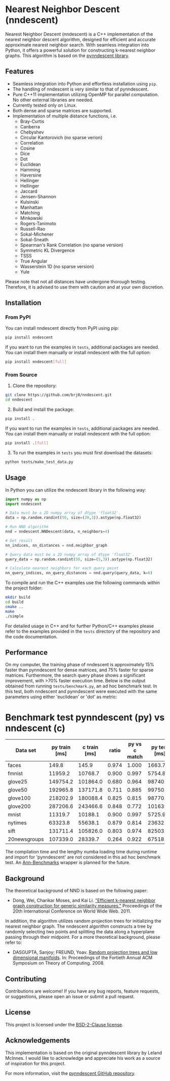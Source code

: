 # Nearest Neighbor Descent (nndescent)

Nearest Neighbor Descent (nndescent) is a C++ implementation of the nearest neighbor descent algorithm, designed for efficient and accurate approximate nearest neighbor search. With seamless integration into Python, it offers a powerful solution for constructing k-nearest neighbor graphs. This algorithm is based on the [pynndescent library](https://github.com/lmcinnes/pynndescent).


## Features

- Seamless integration into Python and effortless installation using `pip`.
- The handling of nndescent is very similar to that of pynndescent.
- Pure C++11 implementation utilizing OpenMP for parallel computation. No other external libraries are needed.
- Currently tested only on Linux.
- Both dense and sparse matrices are supported.
- Implementation of multiple distance functions, i.e.
    - Bray-Curtis
    - Canberra
    - Chebyshev
    - Circular Kantorovich (no sparse verion)
    - Correlation
    - Cosine
    - Dice
    - Dot
    - Euclidean
    - Hamming
    - Haversine
    - Hellinger
    - Hellinger
    - Jaccard
    - Jensen-Shannon
    - Kulsinski
    - Manhattan
    - Matching
    - Minkowski
    - Rogers-Tanimoto
    - Russell-Rao
    - Sokal-Michener
    - Sokal-Sneath
    - Spearman's Rank Correlation (no sparse version)
    - Symmetric KL Divergence
    - TSSS
    - True Angular
    - Wasserstein 1D (no sparse version)
    - Yule

Please note that not all distances have undergone thorough testing. Therefore, it is advised to use them with caution and at your own discretion.


## Installation

### From PyPI

You can install nndescent directly from PyPI using pip:

```sh
pip install nndescent
```

If you want to run the examples in `tests`, additional packages are needed. You can install them manually or install nndescent with the full option:

```sh
pip install nndescent[full]
```

### From Source

1. Clone the repository:

```sh
git clone https://github.com/brj0/nndescent.git
cd nndescent
```

2. Build and install the package:

```sh
pip install .
```

If you want to run the examples in `tests`, additional packages are needed. You can install them manually or install nndescent with the full option:

```sh
pip install .[full]
```

3. To run the examples in `tests` you must first download the datasets:

```sh
python tests/make_test_data.py
```

## Usage

In Python you can utilize the nndescent library in the following way:

```python
import numpy as np
import nndescent

# Data must be a 2D numpy array of dtype 'float32'.
data = np.random.randint(50, size=(20,3)).astype(np.float32)

# Run NND algorithm
nnd = nndescent.NNDescent(data, n_neighbors=4)

# Get result
nn_indices, nn_distances = nnd.neighbor_graph

# Query data must be a 2D numpy array of dtype 'float32'.
query_data = np.random.randint(50, size=(5,3)).astype(np.float32)

# Calculate nearest neighbors for each query point
nn_query_indices, nn_query_distances = nnd.query(query_data, k=6)
```

To compile and run the C++ examples use the following commands within the project folder:

```sh
mkdir build
cd build
cmake ..
make
./simple
```

For detailed usage in C++ and for further Python/C++ examples please refer to the examples provided in the `tests` directory of the repository and the code documentation.


## Performance

On my computer, the training phase of nndescent is approximately 15% faster than pynndescent for dense matrices, and 75% faster for sparse matrices. Furthermore, the search query phase shows a significant improvement, with >70% faster execution time. Below is the output obtained from running `tests/benchmark.py`, an ad hoc benchmark test. In this test, both nndescent and pynndescent were executed with the same parameters using either 'euclidean' or 'dot' as metric:

# Benchmark test pynndescent (py) vs nndescent (c)
Data set     | py train [ms] | c train [ms] | ratio | py vs c match | py test [ms] | c test [ms] | ratio | py accuracy | c accuracy
-------------|---------------|--------------|-------|---------------|--------------|-------------|-------|-------------|-----------
faces        |         149.8 |        145.9 | 0.974 |         1.000 |       1663.7 |        18.4 | 0.011 |       1.000 |      0.999
fmnist       |       11959.2 |      10768.7 | 0.900 |         0.997 |       5754.8 |      1334.1 | 0.232 |       0.978 |      0.978
glove25      |      149754.2 |     101864.0 | 0.680 |         0.964 |      98740.6 |      9907.4 | 0.100 |       0.796 |      0.808
glove50      |      192965.8 |     137171.8 | 0.711 |         0.885 |      99750.8 |     10647.7 | 0.107 |       0.705 |      0.743
glove100     |      218202.9 |     180088.4 | 0.825 |         0.815 |      98770.2 |     12080.4 | 0.122 |       0.651 |      0.731
glove200     |      287206.6 |     243466.6 | 0.848 |         0.772 |     101639.4 |     17615.6 | 0.173 |       0.622 |      0.773
mnist        |       11319.7 |      10188.1 | 0.900 |         0.997 |       5725.9 |      1273.8 | 0.222 |       0.969 |      0.968
nytimes      |       63323.8 |      55638.1 | 0.879 |         0.814 |      23632.1 |      7108.9 | 0.301 |       0.614 |      0.811
sift         |      131711.4 |     105826.0 | 0.803 |         0.974 |      82503.7 |      7957.9 | 0.096 |       0.838 |      0.839
20newsgroups |      107339.0 |      28339.7 | 0.264 |         0.922 |      67518.6 |     22513.1 | 0.333 |       0.858 |      0.929

The compilation time and the lengthy numba loading time during runtime and import for 'pynndescent' are not considered in this ad hoc benchmark test. An [Ann-Benchmarks](https://github.com/erikbern/ann-benchmarks/tree/main) wrapper is planned for the future.


## Background

The theoretical background of NND is based on the following paper:

- Dong, Wei, Charikar Moses, and Kai Li. ["Efficient k-nearest neighbor graph construction for generic similarity measures."](https://www.cs.princeton.edu/cass/papers/www11.pdf) Proceedings of the 20th International Conference on World Wide Web. 2011.

In addition, the algorithm utilizes random projection trees for initializing
the nearest neighbor graph. The nndescent algorithm constructs a tree by
randomly selecting two points and splitting the data along a hyperplane passing
through their midpoint. For a more theoretical background, please refer to:

- DASGUPTA, Sanjoy; FREUND, Yoav. [Random projection trees and low dimensional manifolds](https://cseweb.ucsd.edu/~dasgupta/papers/rptree-stoc.pdf). In: Proceedings of the Fortieth Annual ACM Symposium on Theory of Computing. 2008.


## Contributing

Contributions are welcome! If you have any bug reports, feature requests, or suggestions, please open an issue or submit a pull request.


## License

This project is licensed under the [BSD-2-Clause license](LICENSE).


## Acknowledgements

This implementation is based on the original pynndescent library by Leland McInnes. I would like to acknowledge and appreciate his work as a source of inspiration for this project.

For more information, visit the [pynndescent GitHub repository](https://github.com/lmcinnes/pynndescent).
